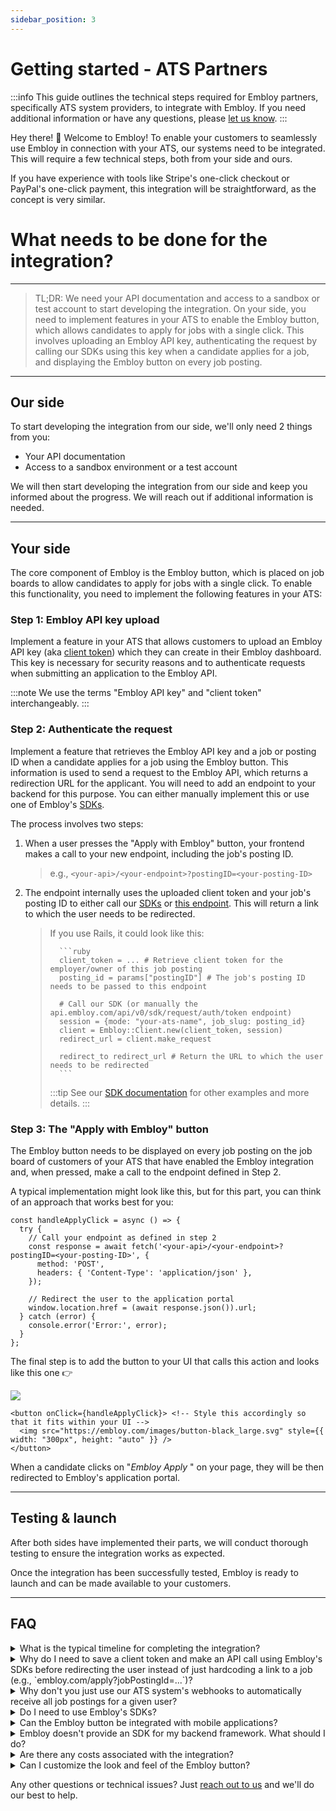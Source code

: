 ```yaml
---
sidebar_position: 3
---
```


# Getting started - ATS Partners

:::info
This guide outlines the technical steps required for Embloy partners, specifically ATS system providers, to integrate with Embloy. If you need additional information or have any questions, please [let us know](https://about.embloy.com/en/contact).
:::

Hey there! 👋 Welcome to Embloy! To enable your customers to seamlessly use Embloy in connection with your ATS, our systems need to be integrated. This will require a few technical steps, both from your side and ours.

If you have experience with tools like Stripe's one-click checkout or PayPal's one-click payment, this integration will be straightforward, as the concept is very similar.

# What needs to be done for the integration?

---

> TL;DR: We need your API documentation and access to a sandbox or test account to start developing the integration. On your side, you need to implement features in your ATS to enable the Embloy button, which allows candidates to apply for jobs with a single click. This involves uploading an Embloy API key, authenticating the request by calling our SDKs using this key when a candidate applies for a job, and displaying the Embloy button on every job posting.

---

## Our side

To start developing the integration from our side, we'll only need 2 things from you:

- Your API documentation
- Access to a sandbox environment or a test account

We will then start developing the integration from our side and keep you informed about the progress. We will reach out if additional information is needed.

---

## Your side

The core component of Embloy is the Embloy button, which is placed on job boards to allow candidates to apply for jobs with a single click. To enable this functionality, you need to implement the following features in your ATS:

### Step 1: Embloy API key upload

Implement a feature in your ATS that allows customers to upload an Embloy API key (aka [client token](/docs/core/tokens/token_info#client-token)) which they can create in their Embloy dashboard. This key is necessary for security reasons and to authenticate requests when submitting an application to the Embloy API.

:::note
We use the terms "Embloy API key" and "client token" interchangeably.
:::

### Step 2: Authenticate the request

Implement a feature that retrieves the Embloy API key and a job or posting ID when a candidate applies for a job using the Embloy button. This information is used to send a request to the Embloy API, which returns a redirection URL for the applicant. You will need to add an endpoint to your backend for this purpose. You can either manually implement this or use one of Embloy's [SDKs](/docs/sdks/overview).

The process involves two steps:

1.  When a user presses the "Apply with Embloy" button, your frontend makes a call to your new endpoint, including the job's posting ID.

    > e.g., `<your-api>/<your-endpoint>?postingID=<your-posting-ID>`

2.  The endpoint internally uses the uploaded client token and your job's posting ID to either call our [SDKs](/docs/sdks/overview) or [this endpoint](https://docs.embloy.com/#7629b41f-882f-4897-bacd-5b900378eac6). This will return a link to which the user needs to be redirected.

    > If you use Rails, it could look like this:
    >
    >       ```ruby
    >       client_token = ... # Retrieve client token for the employer/owner of this job posting
    >       posting_id = params["postingID"] # The job's posting ID  needs to be passed to this endpoint
    >
    >       # Call our SDK (or manually the api.embloy.com/api/v0/sdk/request/auth/token endpoint)
    >       session = {mode: "your-ats-name", job_slug: posting_id}
    >       client = Embloy::Client.new(client_token, session)
    >       redirect_url = client.make_request
    >
    >       redirect_to redirect_url # Return the URL to which the user needs to be redirected
    >       ```
    >
    > :::tip
    > See our [SDK documentation](/docs/sdks/overview.mdx) for other examples and more details.
    > :::

### Step 3: The "Apply with Embloy" button

The Embloy button needs to be displayed on every job posting on the job board of customers of your ATS that have enabled the Embloy integration and, when pressed, make a call to the endpoint defined in Step 2.

A typical implementation might look like this, but for this part, you can think of an approach that works best for you:

```TSX title="application-form.tsx"
const handleApplyClick = async () => {
  try {
    // Call your endpoint as defined in step 2
    const response = await fetch('<your-api>/<your-endpoint>?postingID=<your-posting-ID>', {
      method: 'POST',
      headers: { 'Content-Type': 'application/json' },
    });

    // Redirect the user to the application portal
    window.location.href = (await response.json()).url;
  } catch (error) {
    console.error('Error:', error);
  }
};
```

<div style={{ display: 'flex', alignItems: 'center', justifyContent: 'space-between' }}>
  <p>The final step is to add the button to your UI that calls this action and looks like this one 👉</p>
  <a><img src="https://embloy.com/images/button-black_large.svg" style={{ width: "250px", height: "auto" }} /></a>
</div>

```TSX title="app/application-form.tsx"
<button onClick={handleApplyClick}> <!-- Style this accordingly so that it fits within your UI -->
  <img src="https://embloy.com/images/button-black_large.svg" style={{ width: "300px", height: "auto" }} />
</button>
```

When a candidate clicks on "_Embloy Apply_ " on your page, they will be then redirected to Embloy's application portal.

---

## Testing & launch

After both sides have implemented their parts, we will conduct thorough testing to ensure the integration works as expected.

Once the integration has been successfully tested, Embloy is ready to launch and can be made available to your customers.

---

## FAQ

<details>
<summary>What is the typical timeline for completing the integration?</summary>

_In our experience, **a typical integration takes around 2-4 weeks to be developed and tested**. The timeline can vary depending on the complexity of the integration and the availability of resources on both sides. If you have a specific timeline in mind, [**please let us know**](https://about.embloy.com/en/contact)._

</details>

<details>
<summary>Why do I need to save a client token and make an API call using Embloy's SDKs before redirecting the user instead of just hardcoding a link to a job (e.g., `embloy.com/apply?jobPostingId=...`)?</summary>

_There are two reasons for this:_

1. _**Security**: We need to ensure that applications for a certain job are only submitted from a site where the employer has uploaded the application form (e.g., your job posting). For this, we need the client token (aka Embloy API key)._
2. _**Request Authentication**: We need to verify that a redirection to our portal has been done by an Embloy customer who is authorized for this action. Hence, to authenticate the request, you call our SDKs using the customer's (secret) client token to return a (public and short-lived) request token which we then verify._
</details>

<details>
<summary>Why don't you just use our ATS system's webhooks to automatically receive all job postings for a given user?</summary>

_**To avoid unnecessary storage of sensitive information**, when a customer integrates Embloy, we don't directly fetch all their jobs. We only request jobs from your ATS system's API on a need-to-know basis. When a customer uses the button on a new job posting, this job posting is unknown to Embloy's API. When a user applies for this job using Embloy, we automatically check whether we already have this job or not, and if not, we then fetch it from your API. That's why the authentication steps, as explained above, are so important._

</details>

<details>
<summary>Do I need to use Embloy's SDKs?</summary>

_**No**. You can use our [open-source SDKs](https://github.com/embloy) out of convenience, but if you don't want to, you can do it manually by calling [this endpoint](https://docs.embloy.com/#7629b41f-882f-4897-bacd-5b900378eac6)._

</details>

<details>
<summary>Can the Embloy button be integrated with mobile applications?</summary>

_**Yes**. The process for integrating the Embloy button with mobile applications is similar to integrating it with a website, as described above. You need to implement the same features in your mobile application as you would for a website. You can either use our soon-to-be-released [mobile SDKs](http://localhost:3000/docs/category/mobile-sdks) or do it manually by calling [this endpoint](https://docs.embloy.com/#7629b41f-882f-4897-bacd-5b900378eac6). If you need help with this, [**please contact us**](https://about.embloy.com/en/contact) and we'll do our best to help._

</details>

<details>
<summary>Embloy doesn't provide an SDK for my backend framework. What should I do?</summary>

_We try to provide SDKs for the most popular frameworks, but if we don't support yours yet, [**please contact us**](https://about.embloy.com/en/contact) and we'll either create a new SDK or explain in detail how to do it manually using [this endpoint](https://docs.embloy.com/#7629b41f-882f-4897-bacd-5b900378eac6)._

</details>

<details>
<summary>Are there any costs associated with the integration?</summary>

_**No**. We only charge companies for using our platform as an employer to receive applications. Since an integration does not fall under this category, there are no costs associated with it from our side._

</details>

<details>
<summary>Can I customize the look and feel of the Embloy button?</summary>

_Currently, we offer a few [default buttons](https://github.com/Embloy/Embloy-Examples#Embloy-Button), to accommodate for light and dark backgrounds. If you need a different style, [**please contact us**](https://about.embloy.com/en/contact) and we'll do our best to help._

</details>

Any other questions or technical issues? Just [reach out to us](https://about.embloy.com/en/contact) and we'll do our best to help.

